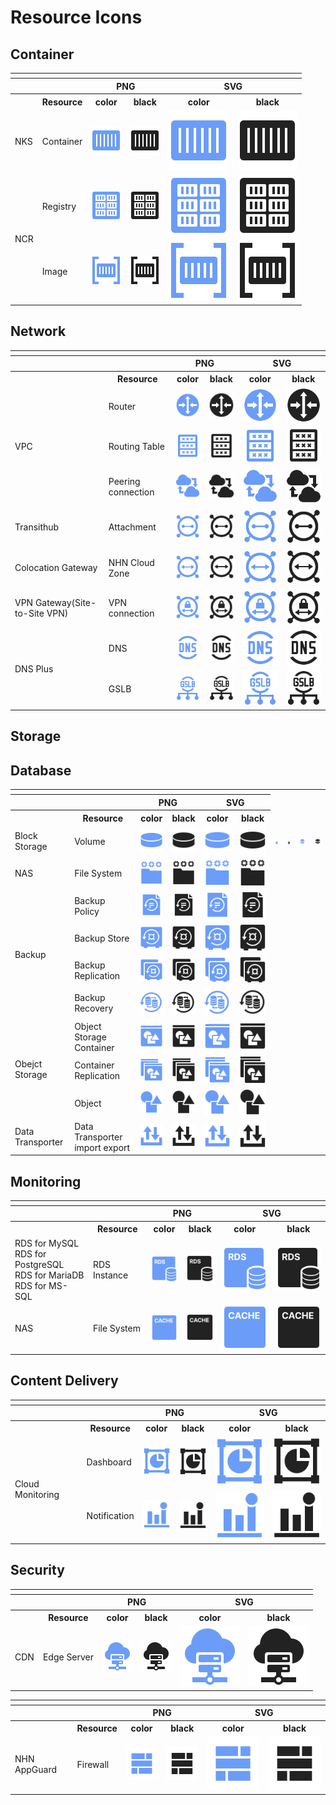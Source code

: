 # Resource Icons

## Container

<table>
  <tr>
    <th colspan="6"></th>
</tr>
<tr>
    <th></th>
    <th></th>
    <th colspan="2">PNG</th>
    <th colspan="2">SVG</th>
  </tr>
      <tr>
        <th></th>
        <th>Resource</th>
        <th>color</th>
        <th>black</th>
        <th>color</th>
        <th>black</th>
    </tr>
  <tr>
    <td>NKS</td>
    <td>Container</td>
    <td><img src="/files/resources/container/color/IaaS-Container-NKS-Container.png"></td>
    <td><img src="/files/resources/container/black/IaaS-Container-NKS-Container.png"></td>
    <td><img src="/files/resources/container/color/IaaS-Container-NKS-Container.svg"></td>
    <td><img src="/files/resources/container/black/IaaS-Container-NKS-Container.svg"></td>    
  </tr>
  <tr>
    <td rowspan="2">NCR</td>
    <td>Registry</td>
    <td><img src="/files/resources/container/color/IaaS-Container-NCR-Registry.png"></td>
    <td><img src="/files/resources/container/black/IaaS-Container-NCR-Registry.png"></td>
    <td><img src="/files/resources/container/color/IaaS-Container-NCR-Registry.svg"></td>
    <td><img src="/files/resources/container/black/IaaS-Container-NCR-Registry.svg"></td>    
  </tr>
    <tr>
    <td>Image</td>
    <td><img src="/files/resources/container/color/IaaS-Container-NCR-Image.png"></td>
    <td><img src="/files/resources/container/black/IaaS-Container-NCR-Image.png"></td>
    <td><img src="/files/resources/container/color/IaaS-Container-NCR-Image.svg"></td>
    <td><img src="/files/resources/container/black/IaaS-Container-NCR-Image.svg"></td>    
  </tr>
</table>

## Network


<table>
  <tr>
    <th colspan="6"></th>
</tr>
<tr>
    <th></th>
    <th></th>
    <th colspan="2">PNG</th>
    <th colspan="2">SVG</th>
  </tr>
      <tr>
        <th></th>
        <th>Resource</th>
        <th>color</th>
        <th>black</th>
        <th>color</th>
        <th>black</th>
    </tr>
  <tr>
    <td rowspan="3">VPC</td>
    <td>Router</td>
    <td><img src="/files/resources/network/color/IaaS-Network-VPC-Router.png"></td>
    <td><img src="/files/resources/network/black/IaaS-Network-VPC-Router.png"></td>
    <td><img src="/files/resources/network/color/IaaS-Network-VPC-Router.svg"></td>
    <td><img src="/files/resources/network/black/IaaS-Network-VPC-Router.svg"></td>    
  </tr>
  <tr>
    <td>Routing Table</td>
    <td><img src="/files/resources/network/color/IaaS-Network-VPC-Routing_table.png"></td>
    <td><img src="/files/resources/network/black/IaaS-Network-VPC-Routing_table.png"></td>
    <td><img src="/files/resources/network/color/IaaS-Network-VPC-Routing_table.svg"></td>
    <td><img src="/files/resources/network/black/IaaS-Network-VPC-Routing_table.svg"></td>    
  </tr>
   <tr>
    <td>Peering connection</td>
    <td><img src="/files/resources/network/color/IaaS-Network-VPC-Peering_connection.png"></td>
    <td><img src="/files/resources/network/black/IaaS-Network-VPC-Peering_connection.png"></td>
    <td><img src="/files/resources/network/color/IaaS-Network-VPC-Peering_connection.svg"></td>
    <td><img src="/files/resources/network/black/IaaS-Network-VPC-Peering_connection.svg"></td>    
    </tr>
    <tr>
    <td>Transithub</td>
     <td>Attachment</td>
    <td><img src="/files/resources/network/color/IaaS-Network-Network-Attachment.png"></td>
    <td><img src="/files/resources/network/black/IaaS-Network-Network-Attachment.png"></td>
    <td><img src="/files/resources/network/color/IaaS-Network-Network-Attachment.svg"></td>
    <td><img src="/files/resources/network/black/IaaS-Network-Network-Attachment.svg"></td>    
  </tr>
    <tr>
    <td>Colocation Gateway</td>
    <td>NHN Cloud Zone</td>
    <td><img src="/files/resources/network/color/IaaS-Network-Colocation_Gateway-NHN_Cloud_Zone.png"></td>
    <td><img src="/files/resources/network/black/IaaS-Network-Colocation_Gateway-NHN_Cloud_Zone.png"></td>
    <td><img src="/files/resources/network/color/IaaS-Network-Colocation_Gateway-NHN_Cloud_Zone.svg"></td>
    <td><img src="/files/resources/network/black/IaaS-Network-Colocation_Gateway-NHN_Cloud_Zone.svg"></td>    
    </tr>
      <tr>
    <td>VPN Gateway(Site-to-Site VPN)</td>
    <td>VPN connection</td>
    <td><img src="/files/resources/network/color/IaaS-Network-VPN_Gateway-VPN_connection.png"></td>
    <td><img src="/files/resources/network/black/IaaS-Network-VPN_Gateway-VPN_connection.png"></td>
    <td><img src="/files/resources/network/color/IaaS-Network-VPN_Gateway-VPN_connection.svg"></td>
    <td><img src="/files/resources/network/black/IaaS-Network-VPN_Gateway-VPN_connection.svg"></td>   
    </tr>
    <tr> 
        <td rowspan="2">DNS Plus</td>
    <td>DNS</td>
    <td><img src="/files/resources/network/color/IaaS-Network-DNS_Plus-DNS.png"></td>
    <td><img src="/files/resources/network/black/IaaS-Network-DNS_Plus-DNS.png"></td>
    <td><img src="/files/resources/network/color/IaaS-Network-DNS_Plus-DNS.svg"></td>
    <td><img src="/files/resources/network/black/IaaS-Network-DNS_Plus-DNS.svg"></td>   
    </tr>
    <tr> 
      <td>GSLB</td>
      <td><img src="/files/resources/network/color/IaaS-Network-DNS_Plus-GSLB.png"></td>
    <td><img src="/files/resources/network/black/IaaS-Network-DNS_Plus-GSLB.png"></td>
    <td><img src="/files/resources/network/color/IaaS-Network-DNS_Plus-GSLB.svg"></td>
    <td><img src="/files/resources/network/black/IaaS-Network-DNS_Plus-GSLB.svg"></td>    
  </tr>
</table>


## Storage

<table>
  <tr>
    <th colspan="6"></th>
</tr>
<tr>
    <th></th>
    <th></th>
    <th colspan="2">PNG</th>
    <th colspan="2">SVG</th>
  </tr>
      <tr>
        <th></th>
        <th>Resource</th>
        <th>color</th>
        <th>black</th>
        <th>color</th>
        <th>black</th>
    </tr>
  <tr>
    <td>Block Storage</td>
    <td>Volume</td>
    <td><img src="/files/resources/storage/color/IaaS-Storage-Block_Storage-Volume.png"></td>
    <td><img src="/files/resources/storage/black/IaaS-Storage-Block_Storage-Volume.png"></td>
    <td><img src="/files/resources/storage/color/IaaS-Storage-Block_Storage-Volume.svg"></td>
    <td><img src="/files/resources/storage/black/IaaS-Storage-Block_Storage-Volume.svg"></td>    
    <td><img src="/files/resources/storage/color/IaaS-Storage-Block_Storage-Snapshot.png"></td>
    <td><img src="/files/resources/storage/black/IaaS-Storage-Block_Storage-Snapshot.png"></td>
    <td><img src="/files/resources/storage/color/IaaS-Storage-Block_Storage-Snapshot.svg"></td>
    <td><img src="/files/resources/storage/black/IaaS-Storage-Block_Storage-Snapshot.svg"></td>    
  </tr>
  <tr>
    <td>NAS</td>
    <td>File System</td>
    <td><img src="/files/resources/storage/color/IaaS-Storage-NAS-File_System.png"></td>
    <td><img src="/files/resources/storage/black/IaaS-Storage-NAS-File_System.png"></td>
    <td><img src="/files/resources/storage/color/IaaS-Storage-NAS-File_System.svg"></td>
    <td><img src="/files/resources/storage/black/IaaS-Storage-NAS-File_System.svg"></td>    
  </tr>
    <tr>
    <td rowspan="4">Backup</td>
    <td>Backup Policy</td>
    <td><img src="/files/resources/storage/color/IaaS-Storage-Backup-Backup_Policy.png"></td>
    <td><img src="/files/resources/storage/black/IaaS-Storage-Backup-Backup_Policy.png"></td>
    <td><img src="/files/resources/storage/color/IaaS-Storage-Backup-Backup_Policy.svg"></td>
    <td><img src="/files/resources/storage/black/IaaS-Storage-Backup-Backup_Policy.svg"></td>    
  </tr>
  <tr>
      <td>Backup Store</td>
    <td><img src="/files/resources/storage/color/IaaS-Storage-Backup-Backup_Store.png"></td>
    <td><img src="/files/resources/storage/black/IaaS-Storage-Backup-Backup_Store.png"></td>
    <td><img src="/files/resources/storage/color/IaaS-Storage-Backup-Backup_Store.svg"></td>
    <td><img src="/files/resources/storage/black/IaaS-Storage-Backup-Backup_Store.svg"></td>    
  </tr>
  <tr>
        <td>Backup Replication</td>
    <td><img src="/files/resources/storage/color/IaaS-Storage-Backup-Backup_Replication.png"></td>
    <td><img src="/files/resources/storage/black/IaaS-Storage-Backup-Backup_Replication.png"></td>
    <td><img src="/files/resources/storage/color/IaaS-Storage-Backup-Backup_Replication.svg"></td>
    <td><img src="/files/resources/storage/black/IaaS-Storage-Backup-Backup_Replication.svg"></td>    
    </tr>
  <tr>
      <td>Backup Recovery</td>
    <td><img src="/files/resources/storage/color/IaaS-Storage-Backup-Backup_Recovery.png"></td>
    <td><img src="/files/resources/storage/black/IaaS-Storage-Backup-Backup_Recovery.png"></td>
    <td><img src="/files/resources/storage/color/IaaS-Storage-Backup-Backup_Recovery.svg"></td>
    <td><img src="/files/resources/storage/black/IaaS-Storage-Backup-Backup_Recovery.svg"></td>    
  </tr>
  <tr>
    <td rowspan="3">Obejct Storage</td>
    <td>Object Storage Container</td>
    <td><img src="/files/resources/storage/color/IaaS-Storage-Object_Storage-Object_Storage_Container.png"></td>
    <td><img src="/files/resources/storage/black/IaaS-Storage-Object_Storage-Object_Storage_Container.png"></td>
    <td><img src="/files/resources/storage/color/IaaS-Storage-Object_Storage-Object_Storage_Container.svg"></td>
    <td><img src="/files/resources/storage/black/IaaS-Storage-Object_Storage-Object_Storage_Container.svg"></td>    
  </tr>
  <tr>
      <td>Container Replication</td>
    <td><img src="/files/resources/storage/color/IaaS-Storage-Object_Storage-Container_Replication.png"></td>
    <td><img src="/files/resources/storage/black/IaaS-Storage-Object_Storage-Container_Replication.png"></td>
    <td><img src="/files/resources/storage/color/IaaS-Storage-Object_Storage-Container_Replication.svg"></td>
    <td><img src="/files/resources/storage/black/IaaS-Storage-Object_Storage-Container_Replication.svg"></td>    
  </tr>
  <tr>
        <td>Object</td>
    <td><img src="/files/resources/storage/color/IaaS-Storage-Object_Storage-Object.png"></td>
    <td><img src="/files/resources/storage/black/IaaS-Storage-Object_Storage-Object.png"></td>
    <td><img src="/files/resources/storage/color/IaaS-Storage-Object_Storage-Object.svg"></td>
    <td><img src="/files/resources/storage/black/IaaS-Storage-Object_Storage-Object.svg"></td>    
    </tr>
    <tr>
    <td>Data Transporter</td>
    <td>Data Transporter import export</td>
    <td><img src="/files/resources/storage/color/IaaS-Storage-Data_Transporter-Data_Transporter_import-export.png"></td>
    <td><img src="/files/resources/storage/black/IaaS-Storage-Data_Transporter-Data_Transporter_import-export.png"></td>
    <td><img src="/files/resources/storage/color/IaaS-Storage-Data_Transporter-Data_Transporter_import-export.svg"></td>
    <td><img src="/files/resources/storage/black/IaaS-Storage-Data_Transporter-Data_Transporter_import-export.svg"></td>    
  </tr>

## Database

  
<table>
  <tr>
    <th colspan="6"></th>
</tr>
<tr>
    <th></th>
    <th></th>
    <th colspan="2">PNG</th>
    <th colspan="2">SVG</th>
  </tr>
      <tr>
        <th></th>
        <th>Resource</th>
        <th>color</th>
        <th>black</th>
        <th>color</th>
        <th>black</th>
    </tr>
  <tr>
    <td>RDS for MySQL<br>RDS for PostgreSQL<br>RDS for MariaDB<br>RDS for MS-SQL</td>
    <td>RDS Instance</td>
    <td><img src="/files/resources/database/color/IaaS-Database-RDS_for_MySQL_RDS_Instance.png"></td>
    <td><img src="/files/resources/database/black/IaaS-Database-RDS_for_MySQL_RDS_Instance.png"></td>
    <td><img src="/files/resources/database/color/IaaS-Database-RDS_for_MySQL_RDS_Instance.svg"></td>
    <td><img src="/files/resources/database/black/IaaS-Database-RDS_for_MySQL_RDS_Instance.svg"></td>    
  </tr>
  <tr>
    <td>NAS</td>
    <td>File System</td>
    <td><img src="/files/resources/database/color/IaaS-Database-EasyCache-Cache_node.png"></td>
    <td><img src="/files/resources/database/black/IaaS-Database-EasyCache-Cache_node.png"></td>
    <td><img src="/files/resources/database/color/IaaS-Database-EasyCache-Cache_node.svg"></td>
    <td><img src="/files/resources/database/black/IaaS-Database-EasyCache-Cache_node.svg"></td>    
  </tr>

## Monitoring

<table>
  <tr>
    <th colspan="6"></th>
</tr>
<tr>
    <th></th>
    <th></th>
    <th colspan="2">PNG</th>
    <th colspan="2">SVG</th>
  </tr>
      <tr>
        <th></th>
        <th>Resource</th>
        <th>color</th>
        <th>black</th>
        <th>color</th>
        <th>black</th>
    </tr>
  <tr>
    <td rowspan="2">Cloud Monitoring</td>
    <td>Dashboard</td>
    <td><img src="/files/resources/monitoring/color/IaaS-Monitoring-Cloud_Monitoring-Dashboard.png"></td>
    <td><img src="/files/resources/monitoring/black/IaaS-Monitoring-Cloud_Monitoring-Dashboard.png"></td>
    <td><img src="/files/resources/monitoring/color/IaaS-Monitoring-Cloud_Monitoring-Dashboard.svg"></td>
    <td><img src="/files/resources/monitoring/black/IaaS-Monitoring-Cloud_Monitoring-Dashboard.svg"></td>    
  </tr>
  <tr>
      <td>Notification</td>
    <td><img src="/files/resources/monitoring/color/IaaS-Monitoring-Cloud_Monitoring-알림.png"></td>
    <td><img src="/files/resources/monitoring/black/IaaS-Monitoring-Cloud_Monitoring-알림.png"></td>
    <td><img src="/files/resources/monitoring/color/IaaS-Monitoring-Cloud_Monitoring-알림.svg"></td>
    <td><img src="/files/resources/monitoring/black/IaaS-Monitoring-Cloud_Monitoring-알림.svg"></td>    
    </tr>

## Content Delivery

<table>
  <tr>
    <th colspan="6"></th>
</tr>
<tr>
    <th></th>
    <th></th>
    <th colspan="2">PNG</th>
    <th colspan="2">SVG</th>
  </tr>
      <tr>
        <th></th>
        <th>Resource</th>
        <th>color</th>
        <th>black</th>
        <th>color</th>
        <th>black</th>
    </tr>
  <tr>
    <td>CDN</td>
    <td>Edge Server</td>
    <td><img src="/files/resources/content_delivery/color/PaaS-Content_Delivery-CDN-Edge_Server.png"></td>
    <td><img src="/files/resources/content_delivery/black/PaaS-Content_Delivery-CDN-Edge_Server.png"></td>
    <td><img src="/files/resources/content_delivery/color/PaaS-Content_Delivery-CDN-Edge_Server.svg"></td>
    <td><img src="/files/resources/content_delivery/black/PaaS-Content_Delivery-CDN-Edge_Server.svg"></td>    
  </tr>

## Security

<table>
  <tr>
    <th colspan="6"></th>
</tr>
<tr>
    <th></th>
    <th></th>
    <th colspan="2">PNG</th>
    <th colspan="2">SVG</th>
  </tr>
      <tr>
        <th></th>
        <th>Resource</th>
        <th>color</th>
        <th>black</th>
        <th>color</th>
        <th>black</th>
    </tr>
  <tr>
    <td>NHN AppGuard</td>
    <td>Firewall</td>
    <td><img src="/files/resources/security/color/Security_Sub_Firewall.png"></td>
    <td><img src="/files/resources/security/black/Security_Sub_Firewall.png"></td>
    <td><img src="/files/resources/security/color/Security_Sub_Firewall.svg"></td>
    <td><img src="/files/resources/security/black/Security_Sub_Firewall.svg"></td>    
  </tr>